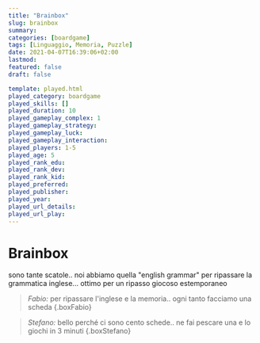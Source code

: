 ```yaml
---
title: "Brainbox"
slug: brainbox
summary: 
categories: [boardgame]
tags: [Linguaggio, Memoria, Puzzle]
date: 2021-04-07T16:39:06+02:00
lastmod: 
featured: false
draft: false

template: played.html
played_category: boardgame
played_skills: []
played_duration: 10
played_gameplay_complex: 1
played_gameplay_strategy: 
played_gameplay_luck: 
played_gameplay_interaction: 
played_players: 1-5
played_age: 5
played_rank_edu: 
played_rank_dev: 
played_rank_kid: 
played_preferred: 
played_publisher: 
played_year: 
played_url_details: 
played_url_play: 
---
```


# Brainbox

sono tante scatole.. noi abbiamo quella "english grammar" per ripassare la grammatica inglese... ottimo per un ripasso giocoso estemporaneo

> *Fabio:* per ripassare l'inglese e la memoria.. ogni tanto facciamo una scheda
{.boxFabio}

> *Stefano:* bello perché ci sono cento schede.. ne fai pescare una e lo giochi in 3 minuti
{.boxStefano}
